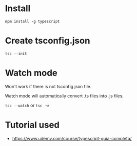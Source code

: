 # Install

`npm install -g typescript`

# Create tsconfig.json

`tsc --init`

# Watch mode

Won't work if there is not tsconfig.json file.

Watch mode will automatically convert .ts files into .js files.

`tsc --watch` or `tsc -w`

# Tutorial used

- https://www.udemy.com/course/typescript-guia-completa/
